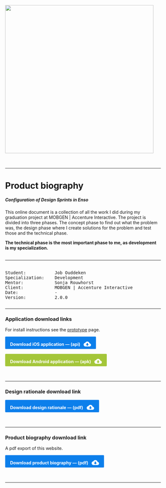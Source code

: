<style>
  .j-btn, .j-btn:visited {
    display: inline-block;
    background: #0c7feb !important;
    border-radius: 2px;
    color: #fff !important;
    font-weight: bold;
    margin-left: auto;
    padding: 12px 16px 4px;
    text-decoration: none;
    transition: all 0.2s ease-in-out;
  }
  .j-btn:active, .j-btn:hover, .j-btn:focus  {
    text-decoration: none !important;
  }
  .j-btn--icon {
    display: inline-block;
    padding-left: 8px;
    vertical-align: -6px;
  }
  .j-btn.j-btn-ios {
    background: ##007aff !important;
  }
  .j-btn.j-btn-android {
    background: #a4c639 !important;
  }
</style>

<img style="display: block; margin-bottom: 48px; margin-top: 32px; width: 480px;" src="{{ book.img }}/mobgen-accenture-interactive-logo.png" />

___

# Product biography
##### Configuration of Design Sprints in Enso
This online document is a collection of all the work I did during my graduation project at MOBGEN | Accenture Interactive. The project is divided into three phases. The concept phase to find out what the problem was, the design phase where I create solutions for the problem and test those and the technical phase.

**The technical phase is the most important phase to me, as development is my specialization.**<br /><br />

___

<pre style="display: inline-block; text-align: left; margin-top: 1.275em">
Student:           Job Ouddeken
Specialization:    Development
Mentor:            Sonja Rouwhorst
Client:            MOBGEN | Accenture Interactive
Date:              -
Version:           2.0.0
</pre>

---

### Application download links

For install instructions see the [prototype](docs/technical/prototype.md) page.

<p style="margin-bottom: 16px;">
  <a href="{{ book.ios }}" class="j-btn j-btn-ios">
    <span class="j-btn--text">Download iOS application &mdash; (api)</span>
    <span class="j-btn--icon">
      <svg xmlns="http://www.w3.org/2000/svg" width="24" height="24" viewBox="0 0 24 24">
        <path d="M0 0h24v24H0z" fill="none" />
        <path fill="#ffffff" d="M19.35 10.04C18.67 6.59 15.64 4 12 4 9.11 4 6.6 5.64 5.35 8.04 2.34 8.36 0 10.91 0 14c0 3.31 2.69 6 6 6h13c2.76 0 5-2.24 5-5 0-2.64-2.05-4.78-4.65-4.96zM17 13l-5 5-5-5h3V9h4v4h3z" />
      </svg>
    </span>
  </a>
</p>
<p style="margin-bottom: 48px;">
  <a href="{{ book.android }}" class="j-btn j-btn-android">
    <span class="j-btn--text">Download Android application &mdash; (apk)</span>
    <span class="j-btn--icon">
      <svg xmlns="http://www.w3.org/2000/svg" width="24" height="24" viewBox="0 0 24 24">
        <path d="M0 0h24v24H0z" fill="none" />
        <path fill="#ffffff" d="M19.35 10.04C18.67 6.59 15.64 4 12 4 9.11 4 6.6 5.64 5.35 8.04 2.34 8.36 0 10.91 0 14c0 3.31 2.69 6 6 6h13c2.76 0 5-2.24 5-5 0-2.64-2.05-4.78-4.65-4.96zM17 13l-5 5-5-5h3V9h4v4h3z" />
      </svg>
    </span>
  </a>
</p>

---

### Design rationale download link

<p style="margin-bottom: 48px !important;">
  <a href="{{ book.designRationale }}" class="j-btn">
    <span class="j-btn--text">Download design rationale &mdash; (pdf)</span>
    <span class="j-btn--icon">
      <svg xmlns="http://www.w3.org/2000/svg" width="24" height="24" viewBox="0 0 24 24">
        <path d="M0 0h24v24H0z" fill="none" />
        <path fill="#ffffff" d="M19.35 10.04C18.67 6.59 15.64 4 12 4 9.11 4 6.6 5.64 5.35 8.04 2.34 8.36 0 10.91 0 14c0 3.31 2.69 6 6 6h13c2.76 0 5-2.24 5-5 0-2.64-2.05-4.78-4.65-4.96zM17 13l-5 5-5-5h3V9h4v4h3z" />
      </svg>
    </span>
  </a>
</p>

---

### Product biography download link

A pdf export of this website.

<p style="margin-bottom: 48px !important;">
  <a href="{{ book.productBiography }}" class="j-btn">
    <span class="j-btn--text">Download product biography &mdash; (pdf)</span>
    <span class="j-btn--icon">
      <svg xmlns="http://www.w3.org/2000/svg" width="24" height="24" viewBox="0 0 24 24">
        <path d="M0 0h24v24H0z" fill="none" />
        <path fill="#ffffff" d="M19.35 10.04C18.67 6.59 15.64 4 12 4 9.11 4 6.6 5.64 5.35 8.04 2.34 8.36 0 10.91 0 14c0 3.31 2.69 6 6 6h13c2.76 0 5-2.24 5-5 0-2.64-2.05-4.78-4.65-4.96zM17 13l-5 5-5-5h3V9h4v4h3z" />
      </svg>
    </span>
  </a>
</p>

---
